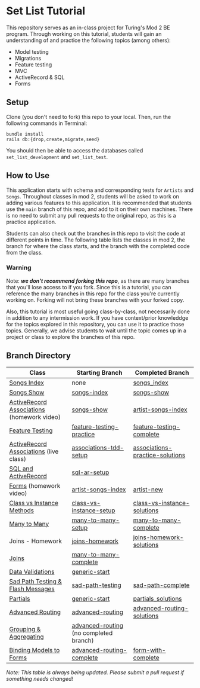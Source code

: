 # Set List Tutorial


This repository serves as an in-class project for Turing's Mod 2 BE program. Through working on this tutorial, students will gain an understanding of and practice the following topics (among others): 
* Model testing
* Migrations
* Feature testing
* MVC
* ActiveRecord & SQL
* Forms

## Setup

Clone (you don't need to fork) this repo to your local. Then, run the following commands in Terminal: 
```
bundle install
rails db:{drop,create,migrate,seed}
```

You should then be able to access the databases called `set_list_development` and `set_list_test`. 

## How to Use
This application starts with schema and corresponding tests for `Artists` and `Songs`. Throughout classes in mod 2, students will be asked to work on adding various features to this application. It is recommended that students use the `main` branch of this repo, and add to it on their own machines. There is no need to submit any pull requests to the original repo, as this is a practice application. 

Students can also check out the branches in this repo to visit the code at different points in time. The following table lists the classes in mod 2, the branch for where the class starts, and the branch with the completed code from the class.

### Warning
Note: ___we don't recommend **forking** this repo___, as there are many branches that you'll lose access to if you fork. Since this is a tutorial, you can reference the many branches in this repo for the class you're currently working on. Forking will not bring these branches with your forked copy. 

Also, this tutorial is most useful going class-by-class, not necessarily done in addition to any intermission work. If you have context/prior knowleddge for the topics explored in this repository, you can use it to practice those topics. Generally, we advise students to wait until the topic comes up in a project or class to explore the branches of this repo.


## Branch Directory

| Class | Starting Branch | Completed Branch |
|-------|------|------|
|[Songs Index](https://www.youtube.com/watch?v=At4fD_zkHJU) | none | [songs_index](https://github.com/turingschool-examples/set-list-7/tree/songs-index)|
| [Songs Show](https://www.youtube.com/watch?v=oZGZEJWt8qQ) | [songs-index](https://github.com/turingschool-examples/set-list-7/tree/songs-index) | [songs-show](https://github.com/turingschool-examples/set-list-7/tree/songs-show)|
| [ActiveRecord Associations](https://www.youtube.com/watch?v=oOFUnTPC_jU) (homework video) | [songs-show](https://github.com/turingschool-examples/set-list-7/tree/songs-show) | [artist-songs-index](https://github.com/turingschool-examples/set-list-7/tree/artist-songs-index) |
| [Feature Testing](https://backend.turing.edu/module2/lessons/feature_testing_2) | [feature-testing-practice](https://github.com/turingschool-examples/set-list-7/tree/feature-testing-practice)  | [feature-testing-complete](https://github.com/turingschool-examples/set-list-7/tree/feature-testing-complete)
| [ActiveRecord Associations](https://backend.turing.edu/module2/lessons/active_record_associations_tdd) (live class) | [associations-tdd-setup](https://github.com/turingschool-examples/set-list-7/tree/associations-tdd-setup) | [associations-practice-solutions](https://github.com/turingschool-examples/set-list-7/tree/associations-practice-solutions) |
| [SQL and ActiveRecord](https://backend.turing.edu/module2/lessons/sql_and_active_record) | [sql-ar-setup](https://github.com/turingschool-examples/set-list-7/tree/sql-ar-setup) |
| [Forms](https://www.youtube.com/watch?v=VNHriUP7zKE&list=PL1Y67f0xPzdMpqo5GG-P8oVd-OvkNMSAN&index=5) (homework video) | [artist-songs-index](https://github.com/turingschool-examples/set-list-7/tree/artist-songs-index) | [artist-new](https://github.com/turingschool-examples/set-list-7/tree/artist-new) |
| [Class vs Instance Methods](https://backend.turing.edu/module2/lessons/class_vs_instance_methods) | [class-vs-instance-setup](https://github.com/turingschool-examples/set-list-7/tree/class-vs-instance-setup) | [class-vs-instance-solutions](https://github.com/turingschool-examples/set-list-7/tree/class-vs-instance-solutions)
| [Many to Many](https://backend.turing.edu/module2/lessons/many_to_many) | [many-to-many-setup](https://github.com/turingschool-examples/set-list-7/tree/many-to-many-setup) | [many-to-many-complete](https://github.com/turingschool-examples/set-list-7/tree/many-to-many-complete)
| Joins - Homework | [joins-homework](https://github.com/turingschool-examples/set-list-7/tree/joins-homework) | [joins-homework-solutions](https://github.com/turingschool-examples/set-list-7/tree/joins-homework-solutions)
| [Joins](https://backend.turing.edu/module2/lessons/joins) | [many-to-many-complete](https://github.com/turingschool-examples/set-list-7/tree/many-to-many-complete) |
| [Data Validations](https://backend.turing.edu/module2/lessons/data_validation) | [generic-start](https://github.com/turingschool-examples/set-list-7/tree/generic-start) |
| [Sad Path Testing & Flash Messages](https://backend.turing.edu/module2/lessons/sad_path_and_flash) | [sad-path-testing](https://github.com/turingschool-examples/set-list-7/tree/sad-path-testing) | [sad-path-complete](https://github.com/turingschool-examples/set-list-7/tree/sad-path-complete)
| [Partials](https://backend.turing.edu/module2/lessons/partials) | [generic-start](https://github.com/turingschool-examples/set-list-7/tree/generic-start) | [partials_solutions](https://github.com/turingschool-examples/set-list-7/tree/partials-solutions)
| [Advanced Routing](https://backend.turing.edu/module2/lessons/rails_resources) | [advanced-routing](https://github.com/turingschool-examples/set-list-7/tree/advanced-routing) | [advanced-routing-solutions](https://github.com/turingschool-examples/set-list-7/tree/advanced-routing-solutions) |
| [Grouping & Aggregating](https://backend.turing.edu/module2/lessons/grouping_and_aggregating) | [advanced-routing](https://github.com/turingschool-examples/set-list-7/tree/advanced-routing-complete) (no completed branch) |
| [Binding Models to Forms](https://backend.turing.edu/module2/lessons/form_with) | [advanced-routing-complete](https://github.com/turingschool-examples/set-list-7/tree/advanced-routing-complete) | [form-with-complete](https://github.com/turingschool-examples/set-list-7/tree/form-with-complete)

_Note: This table is always being updated. Please submit a pull request if something needs changed!_

